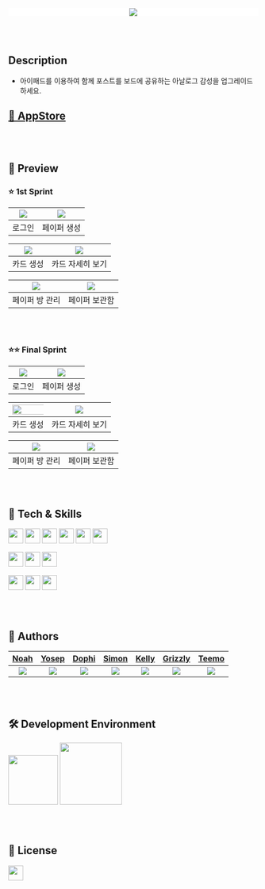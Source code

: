 <div align="center" style="background-color: #FFFFFF">
  <img src="https://user-images.githubusercontent.com/95460398/206635213-d70fe397-d0ad-4a6c-8eff-bb8a2bea3931.png">
</div>

<br><br>

## Description
* 아이패드를 이용하여 함께 포스트를 보드에 공유하는 아날로그 감성을 업그레이드 하세요.

## [🔗 AppStore](https://apps.apple.com/kr/app/%EB%84%A4%EB%AA%A8%EB%84%A4%EB%AA%A8/id6444035444)
<br><br>

## 📱  Preview

### ⭐️ 1st Sprint

|<img src="https://user-images.githubusercontent.com/95460398/200222506-741d120a-14ac-4f85-a494-87c12a75e66a.gif"/>|<img src="https://user-images.githubusercontent.com/95460398/200221395-46f6cebc-e369-4f66-95cc-3c9958e2d6ab.gif"/>
|:---:|:---:|
|<center>로그인</center>|<center>페이퍼 생성</center>|

|<img src="https://user-images.githubusercontent.com/95460398/200453685-17409af0-920f-42d1-a15c-424915be3b3e.gif"/>|<img src="https://user-images.githubusercontent.com/95460398/200223222-b4faeea2-6fc4-4921-aa7a-c4bacf317522.gif"/>|
|:---:|:---:|
|<center>카드 생성</center>|<center>카드 자세히 보기</center>|

|<img src="https://user-images.githubusercontent.com/95460398/200222185-733a83e1-0614-4c16-a266-bbde8df297a3.gif"/>|<img src="https://user-images.githubusercontent.com/95460398/200221449-a7912baf-cbc0-4d81-bbbe-9cbd48db97b6.gif"/>|
|:---:|:---:|
|<center>페이퍼 방 관리</center>|<center>페이퍼 보관함</center>|

<br><br>

### ⭐️⭐️ Final Sprint

|<img src="https://user-images.githubusercontent.com/95460398/206640040-cc6d73bd-b34c-45a5-adbc-f4761af8e32b.gif"/>|<img src="https://user-images.githubusercontent.com/95460398/206640113-fc23e945-e039-4eda-9978-87b16b1f9c96.gif"/>
|:---:|:---:|
|<center>로그인</center>|<center>페이퍼 생성</center>|

|<img src="https://user-images.githubusercontent.com/95460398/206643066-c072ebf0-62ac-4443-903c-2a1beedff950.gif" width="170%"/>|<img src="https://user-images.githubusercontent.com/95460398/206640705-5fd3651f-86f5-45cb-bcf8-25a2f49e9ea9.gif"/>|
|:---:|:---:|
|<center>카드 생성</center>|<center>카드 자세히 보기</center>|


|<img src="https://user-images.githubusercontent.com/95460398/206640326-dfab4ebf-df40-4de6-8e2f-f34fce31733e.gif"/>|<img src="https://user-images.githubusercontent.com/95460398/206640457-1a057c91-c4dd-4bbc-851a-8422e2f5f164.gif"/>|
|:---:|:---:|
|<center>페이퍼 방 관리</center>|<center>페이퍼 보관함</center>|

<br><br>

## 🔩  Tech & Skills
<img height="30" src="https://img.shields.io/badge/UIKit-blue"> <img height="30" src="https://img.shields.io/badge/Firebase-blue"> <img height="30" src="https://img.shields.io/badge/-Combine-blue"> <img height="30" src="https://img.shields.io/badge/-PencilKit-blue"> <img height="30" src="https://img.shields.io/badge/-SnapKit-blue"> <img height="30" src="https://img.shields.io/badge/-IRSticker-blue">

<img height="30" src="https://img.shields.io/badge/Figma-red"> <img height="30" src="https://img.shields.io/badge/Illustrator-red"> <img height="30" src="https://img.shields.io/badge/Photoshop-red">

<img height="30" src="https://img.shields.io/badge/Github-yellow"> <img height="30" src="https://img.shields.io/badge/Miro-yellow"> <img height="30" src="https://img.shields.io/badge/Notion-yellow"><br>

<br><br> 

## 👥  Authors

|[Noah](https://github.com/PJunyeong)|[Yosep](https://github.com/pis3120)|[Dophi](https://github.com/ddophi98)|[Simon](https://github.com/dgfghsjd)|[Kelly](https://github.com/Kelly-Chui)|[Grizzly](https://github.com/Lim-YongKwan)|[Teemo](https://github.com/teethemoji)|
|:---:|:---:|:---:|:---:|:---:|:---:|:---:|
|<img src="https://github.com/PJunyeong.png"/>|<img src="https://github.com/pis3120.png"/>|<img src="https://github.com/ddophi98.png"/>|<img src="https://github.com/dgfghsjd.png"/>|<img src="https://github.com/Kelly-Chui.png"/>|<img src="https://github.com/Lim-YongKwan.png"/>|<img src="https://github.com/teethemoji.png"/>

<br><br>

## 🛠  Development Environment
<img width="100" src="https://img.shields.io/badge/iOS-15.0-silver"> <img width="125" src="https://img.shields.io/badge/Xcode-14.1-blue">

<br><br>

## 🔏  License
<img height="30" src="https://img.shields.io/badge/MIT License-yellow">
